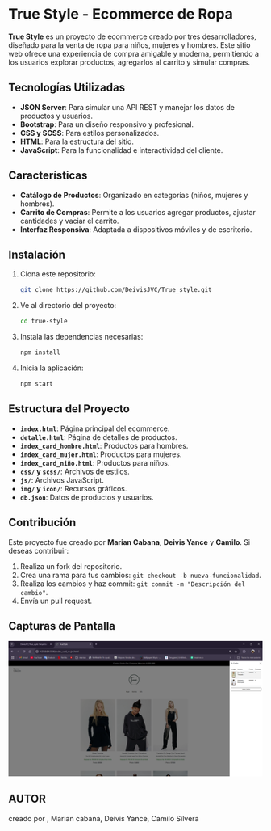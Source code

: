 # True Style - Ecommerce de Ropa

**True Style** es un proyecto de ecommerce creado por tres desarrolladores, diseñado para la venta de ropa para niños, mujeres y hombres. Este sitio web ofrece una experiencia de compra amigable y moderna, permitiendo a los usuarios explorar productos, agregarlos al carrito y simular compras.

## Tecnologías Utilizadas

- **JSON Server**: Para simular una API REST y manejar los datos de productos y usuarios.
- **Bootstrap**: Para un diseño responsivo y profesional.
- **CSS y SCSS**: Para estilos personalizados.
- **HTML**: Para la estructura del sitio.
- **JavaScript**: Para la funcionalidad e interactividad del cliente.

## Características

- **Catálogo de Productos**: Organizado en categorías (niños, mujeres y hombres).
- **Carrito de Compras**: Permite a los usuarios agregar productos, ajustar cantidades y vaciar el carrito.
- **Interfaz Responsiva**: Adaptada a dispositivos móviles y de escritorio.

## Instalación

1. Clona este repositorio:

   ```bash
   git clone https://github.com/DeivisJVC/True_style.git

   ```

2. Ve al directorio del proyecto:

   ```bash
   cd true-style
   ```

3. Instala las dependencias necesarias:

   ```bash
   npm install
   ```

4. Inicia la aplicación:
   ```bash
   npm start
   ```

## Estructura del Proyecto

- **`index.html`**: Página principal del ecommerce.
- **`detalle.html`**: Página de detalles de productos.
- **`index_card_hombre.html`**: Productos para hombres.
- **`index_card_mujer.html`**: Productos para mujeres.
- **`index_card_niño.html`**: Productos para niños.
- **`css/` y `scss/`**: Archivos de estilos.
- **`js/`**: Archivos JavaScript.
- **`img/` y `icon/`**: Recursos gráficos.
- **`db.json`**: Datos de productos y usuarios.

## Contribución

Este proyecto fue creado por **Marian Cabana**, **Deivis Yance** y **Camilo**. Si deseas contribuir:

1. Realiza un fork del repositorio.
2. Crea una rama para tus cambios: `git checkout -b nueva-funcionalidad`.
3. Realiza los cambios y haz commit: `git commit -m "Descripción del cambio"`.
4. Envía un pull request.

## Capturas de Pantalla

![Captura del sitio True Style](img/Captura%20de%20pantalla%202024-12-12%20113035.png)

## AUTOR

creado por , Marian cabana, Deivis Yance, Camilo Silvera
